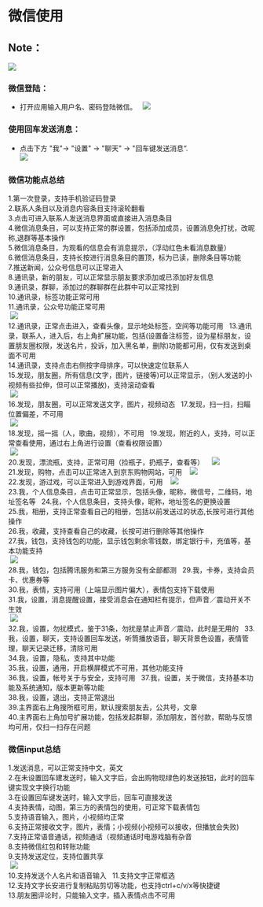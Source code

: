 # 微信使用
## Note：  

![](https://github.com/openthos/community-analysis/blob/master/pic/using-instractions-pic/wechat_load.png)

### 微信登陆：  
- 打开应用输入用户名、密码登陆微信。  
![](https://github.com/openthos/community-analysis/blob/master/pic/using-instractions-pic/wechat.png)   

### 使用回车发送消息：  
- 点击下方 "我"-> "设置" -> "聊天" -> "回车键发送消息“.  
![](https://github.com/openthos/community-analysis/blob/master/pic/using-instractions-pic/wechat_enter.png)  

### 微信功能点总结  
  1.第一次登录，支持手机验证码登录  
  2.联系人条目以及消息内容条目支持滚轮翻看  
  3.点击可进入联系人发送消息界面或直接进入消息条目  
  4.微信消息条目，可以支持正常的群设置，包括添加成员，设置消息免打扰，改昵称,退群等基本操作  
  5.微信消息条目，为观看的信息会有消息提示，（浮动红色未看消息数量）  
  6.微信消息条目，支持长按进行消息条目的置顶，标为已读，删除条目等功能  
  7.推送新闻，公众号信息可以正常进入  
  8.通讯录，新的朋友，可以正常显示朋友要求添加或已添加好友信息  
  9.通讯录，群聊，添加过的群聊群在此群中可以正常找到  
  10.通讯录，标签功能正常可用  
  11.通讯录，公众号功能正常可用  
  ![](https://github.com/openthos/community-analysis/blob/master/pic/using-instractions-pic/wechat_public.png)   
  12.通讯录，正常点击进入，查看头像，显示地处标签，空间等功能可用  
  13.通讯录，联系人，进入后，右上角扩展功能，包括(设置备注标签，设为星标朋友，设置朋友圈权限，发送名片，投诉，加入黑名单，删除)功能都可用，仅有发送到桌面不可用  
  14.通讯录，支持点击右侧按字母排序，可以快速定位联系人  
  15.发现，朋友圈，所有信息(文字，图片，链接等)可以正常显示，（别人发送的小视频有些拉伸，但可以正常播放)，支持滚动查看  
  ![](https://github.com/openthos/community-analysis/blob/master/pic/using-instractions-pic/wechat_friend.png)   
  16.发现，朋友圈，可以正常发送文字，图片，视频动态  
  17.发现，扫一扫，扫瞄位置偏差，不可用  
  ![](https://github.com/openthos/community-analysis/blob/master/pic/using-instractions-pic/wechat_scan.png)   
  18.发现，摇一摇（人，歌曲，视频），不可用  
  19.发现，附近的人，支持，可以正常查看使用，通过右上角进行设置（查看权限设置）  
  ![](https://github.com/openthos/community-analysis/blob/master/pic/using-instractions-pic/wechat_around.png)   
  20.发现，漂流瓶，支持，正常可用（捡瓶子，扔瓶子，查看等）  
  ![](https://github.com/openthos/community-analysis/blob/master/pic/using-instractions-pic/wechat_bottle.png)   
  21.发现，购物，点击可以正常进入到京东购物网站，可用  
  ![](https://github.com/openthos/community-analysis/blob/master/pic/using-instractions-pic/wechat_buy.png)   
  22.发现，游过戏，可以正常进入到游戏界面，可用  
  ![](https://github.com/openthos/community-analysis/blob/master/pic/using-instractions-pic/wechat_game.png)   
  23.我，个人信息条目，点击可正常显示，包括头像，昵称，微信号，二维码，地址签名等  
  24.我，个人信息条目，支持头像，昵称，地址签名的更换设置  
  25.我，相册，支持正常查看自己的相册，包括以前发送过的状态,长按可进行其他操作  
  26.我，收藏，支持查看自己的收藏，长按可进行删除等其他操作  
  27.我，钱包，支持钱包的功能，显示钱包剩余零钱数，绑定银行卡，充值等，基本功能支持  
  ![](https://github.com/openthos/community-analysis/blob/master/pic/using-instractions-pic/wechat_wallet.png)   
  28.我，钱包，包括腾讯服务和第三方服务没有全部都测  
  29.我，卡券，支持会员卡、优惠券等  
  30.我，表情，支持可用（上端显示图片偏大），表情包支持下载使用  
  31.我，设置，消息提醒设置，接受消息会在通知栏有提示，但声音／震动开关不生效  
  ![](https://github.com/openthos/community-analysis/blob/master/pic/using-instractions-pic/wechat_settings.png)   
  32.我，设置，勿扰模式，鉴于31条，勿扰是禁止声音／震动，此时是无用的  
  33.我，设置，聊天，支持设置回车发送，听筒播放语音，聊天背景色设置，表情管理，聊天记录迁移，清除可用  
  34.我，设置，隐私，支持其中功能  
  35.我，设置，通用，开启横屏模式不可用，其他功能支持  
  36.我，设置，帐号关于与安全，支持可用  
  37.我，设置，关于微信，支持基本功能及系统通知，版本更新等功能  
  38.我，设置，退出，支持正常退出  
  39.主界面右上角搜所框可用，默认搜索朋友去，公共号，文章  
  40.主界面右上角加号扩展功能，包括发起群聊，添加朋友，首付款，帮助与反馈均可用，仅扫一扫存在问题
  
### 微信input总结
  1.发送消息，可以正常支持中文，英文  
  2.在未设置回车建发送时，输入文字后，会出购物现绿色的发送按钮，此时的回车键实现文字换行功能  
  3.在设置回车键发送时，输入文字后，回车可直接发送  
  4.支持表情，动图，第三方的表情包的使用，可正常下载表情包  
  5.支持语音输入，图片，小视频均正常  
  6.支持正常接收文字，图片，表情；小视频(小视频可以接收，但播放会失败)  
  7.支持正常语音通话，视频通话（视频通话时电游戏脑有杂音  
  8.支持微信红包和转账功能  
  9.支持发送定位，支持位置共享  
  ![](https://github.com/openthos/community-analysis/blob/master/pic/using-instractions-pic/wechat_position.png)   
  10.支持发送个人名片和语音输入  
  11.支持文字正常框选  
  12.支持文字长安进行复制粘贴剪切等功能，也支持ctrl+c/v/x等快捷键  
  13.朋友圈评论时，只能输入文字，插入表情点击不可用
